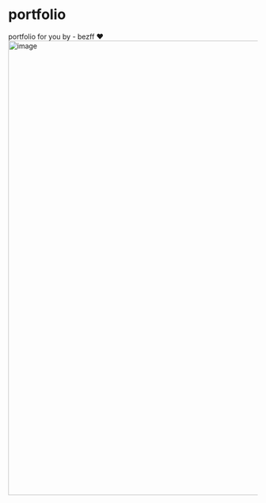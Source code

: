 # portfolio
portfolio for you 
by - bezff ❤
<img width="1901" height="918" alt="image" src="https://github.com/user-attachments/assets/ae1b803e-f6f9-4710-ae30-8b7b6a0c21ed" />
